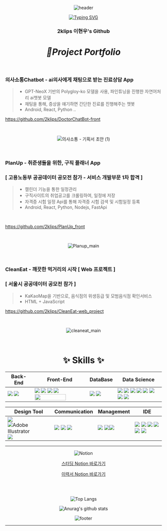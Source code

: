 <p align="center">
  <img src="https://capsule-render.vercel.app/api?type=waving&color=0:ff7f50,100:1e90ff&height=240&section=header&text=2klips%20&fontSize=50&fontColor=ffffff" alt="header" />
</p>




<!-- ![Anurag's GitHub stats](https://github-readme-stats.vercel.app/api?username=2klips&show_icons=true&theme=radical) -->

<div align="center">
  
<a href="https://git.io/typing-svg"><img src="https://readme-typing-svg.demolab.com?font=Alkatra&color=58A6FF&size=35&pause=1000&center=true&vCenter=true&random=false&width=435&lines=Hello%2C+2klips's%20Github!" alt="Typing SVG" /></a>  

</div>

<div align="center">
  
### 2klips 이현우's Github

</div>

<div align="center">
  
  # *📌Project Portfolio*
  
</div>

<br>

### **의사소통Chatbot - ai의사에게 채팅으로 받는 진료상담 App**

> - GPT-NeoX 기반의 Polygloy-ko 모델을 사용, 파인튜닝을 진행한 자연어처리 ai챗봇 모델
> - 채팅을 통해, 증상을 얘기하면 간단한 진료를 진행해주는 챗봇
> - Android, React, Python ..

https://github.com/2klips/DoctorChatBot-front

<br>

<div align="center">
  
 ![의사소통 - 기획서 초안 (1)](https://github.com/user-attachments/assets/f9f91e77-eb80-40d2-96bd-93290fb03247)

</div>

<br>

### **PlanUp - 취준생들을 위한, 구직 플래너 App**
### **[ 고용노동부 공공데이터 공모전 참가 - 서비스 개발부문 1차 합격 ]**

> - 캘린더 기능을 통한 일정관리
> - 구직사이트의 취업공고를 크롤링하여, 일정에 저장
> - 자격증 시험 일정 Api를 통해 자격증 시험 검색 및 시험일정 등록
> - Android, React, Python, Nodejs, FastApi

<br>

https://github.com/2klips/PlanUp_front

<br>

<div align="center">
  
 ![Planup_main](https://github.com/user-attachments/assets/4ff188da-f043-4f5f-b726-104a0ded24aa)

</div>

<br>

### **CleanEat - 깨끗한 먹거리의 시작 [ Web 프로젝트 ]**
### **[ 서울시 공공데이터 공모전 참가 ]**

> - KaKaoMap을 기반으로, 음식점의 위생등급 및 모범음식점 확인서비스
> - HTML + JavaScript 

https://github.com/2klips/CleanEat-web_project

<br>

<div align="center">
  
![cleaneat_main](https://github.com/user-attachments/assets/839ffadf-d5e6-4ac1-93da-6c2ba4c52517)

</div>





<br>

<h1 align="center">✨ Skills ✨</h1>

<p>  

  | Back-End | Front-End | DataBase | Data Science |
  | --- | --- | --- | --- |
  | <span><img src="https://img.shields.io/badge/node.js-6DA55F?style=flat&logo=node.js&logoColor=white"/></span> <span><img src="https://img.shields.io/badge/FastAPI-005571?style=flat&logo=fastapi"/></span> | <span><img src="https://img.shields.io/badge/HTML5-E34F26?style=flat&logo=html5&logoColor=white"/></span> <span><img src="https://img.shields.io/badge/CSS3-1572B6?style=flat&logo=css3&logoColor=white"/></span> <span><img src="https://img.shields.io/badge/JavaScript-F7DF1E?style=flat&logo=javascript&logoColor=black"/></span> <span><img src="https://img.shields.io/badge/React-61DAFB?style=flat&logo=react&logoColor=black"/></span> <span><img src="https://img.shields.io/badge/React_Native-20232A?style=flat&logo=react&logoColor=61DAFB" width="100" height="20"/></span> |  <span><img src="https://img.shields.io/badge/MySQL-4479A1?style=flat&logo=mysql&logoColor=white"/></span> <span><img src="https://img.shields.io/badge/MongoDB-%234ea94b.svg?style=flat&logo=mongodb&logoColor=white"/></span> | <span><img src="https://img.shields.io/badge/Python-3776AB?style=flat&logo=python&logoColor=white"/></span> <span><img src="https://img.shields.io/badge/Pandas-150458?style=flat&logo=pandas&logoColor=white"/></span>  <span><img src="https://img.shields.io/badge/Numpy-013243?style=flat&logo=numpy&logoColor=white"/></span>  <span><img src="https://img.shields.io/badge/scikit learn-F7931E?style=flat&logo=scikitlearn&logoColor=white"/></span> <span><img src="https://img.shields.io/badge/opencv-%23white.svg?style=flat&logo=opencv&logoColor=white"/></span> <span><img src="https://img.shields.io/badge/TensorFlow-%23FF6F00.svg?style=flat&logo=TensorFlow&logoColor=white"/></span> <span><img src="https://img.shields.io/badge/PyTorch-%23EE4C2C.svg?style=flat&logo=PyTorch&logoColor=white"/></span>  <span><img src="https://img.shields.io/badge/Keras-D00000?style=flat&logo=keras&logoColor=white"/></span> |
</p>

<p>
  
  | Design Tool | Communication | Management | IDE |
  | --- | --- | --- | --- |
  | <span><img src="https://img.shields.io/badge/adobe%20photoshop-08253c.svg?style=for-the-badge&logo=adobe%20photoshop&logoColor=37abff"/></span> <span>![Adobe Illustrator](https://img.shields.io/badge/adobe%20illustrator-%23FF9A00.svg?style=for-the-badge&logo=adobe%20illustrator&logoColor=white)</span> <span><img src="https://img.shields.io/badge/figma-F24E1E.svg?style=for-the-badge&logo=figma&logoColor=white" /></span> | <span><img src="https://img.shields.io/badge/Slack-4A154B?style=flat&logo=slack&logoColor=white"/></span> <span><img src="https://img.shields.io/badge/Zoom-2D8CFF?style=flat&logo=zoom&logoColor=white"/></span> <span><img src="https://img.shields.io/badge/Discord-5865F2?style=flat&logo=discord&logoColor=white"/></span> | <span><img src="https://img.shields.io/badge/git-F05032?style=flat&logo=git&logoColor=white"/></span> <span><img src="https://img.shields.io/badge/github-181717?style=flat&logo=github&logoColor=white"/></span><span><img src="https://img.shields.io/badge/npm-CB3837?style=flat&logo=npm&logoColor=white"/></span> | <span><img src="https://img.shields.io/badge/VisualStudioCode-007ACC?style=flat&logo=visualstudiocode&logoColor=white"/></span> <span><img src="https://img.shields.io/badge/PyCharm-8de86a?style=flat&logo=pycharm&logoColor=black"/></span> <img src="https://img.shields.io/badge/Sourcetree-0052CC.svg?style=round-square&logo=Sourcetree&logoColor=white"/></span> <span><img src="https://img.shields.io/badge/Postman-FF6C37.svg?style=round-square&logo=Postman&logoColor=white"/></span>  <span><img src="https://img.shields.io/badge/Jupyter-F37626.svg?style=round-square&logo=jupyter&logoColor=white"/></span> <span><img src="https://img.shields.io/badge/Google Colab-F9AB00.svg?style=round-square&logo=googlecolab&logoColor=white"/></span>
</p>

<hr>

<div align="center">
  
![Notion](https://img.shields.io/badge/Notion-%23000000.svg?style=for-the-badge&logo=notion&logoColor=white)

[스터딩 Notion 바로가기](https://glowing-hardcover-f38.notion.site/b01372b8f80b4566a2dbbcd6b79feaa5?v=5e2e36aabc61493f8ae3fbb086f0071e&pvs=4)

[이력서 Notion 바로가기](https://glowing-hardcover-f38.notion.site/ae343fb8391b42d485ab929327244aff?pvs=4)
</div>

<br>

<br>

<div align="center">

![Top Langs](https://github-readme-stats.vercel.app/api/top-langs/?username=2klips&layout=compact&theme=tokyonight)

![Anurag's github stats](https://github-readme-stats.vercel.app/api?username=2klips&show_icons=true&theme=tokyonight)

</div>
<p align="center">
  <img src="https://capsule-render.vercel.app/api?type=waving&color=0:ff7f50,100:1e90ff&height=100&section=footer" alt="footer" />
</p>

<hr>

<br>


